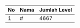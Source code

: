 | No | Nama            | Jumlah Level |
|----|-----------------|--------------|
| 1  | #    |    4667        |
